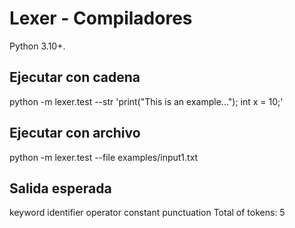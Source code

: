 # Lexer - Compiladores
Python 3.10+.

## Ejecutar con cadena
python -m lexer.test --str 'print("This is an example..."); int x = 10;'

## Ejecutar con archivo
python -m lexer.test --file examples/input1.txt

## Salida esperada
keyword identifier operator constant punctuation
Total of tokens: 5
